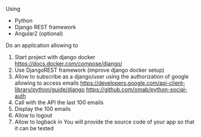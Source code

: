 Using
- Python
- Django REST framework
- Angular2 (optional)

Do an application allowing to
1) Start project with django docker
https://docs.docker.com/compose/django/
2) Use DjangoREST framework (improve django docker setup)
3) Allow to subscribe as a django/user using the authorization of google allowing to access emails
https://developers.google.com/api-client-library/python/guide/django
https://github.com/omab/python-social-auth
4) Call with the API the last 100 emails
5) Display the 100 emails
6) Allow to logout
7) Allow to logback in
You will provide the source code of your app so that it can be tested